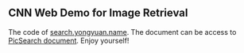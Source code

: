 ## CNN Web Demo for Image Retrieval
The code of [search.yongyuan.name](http://search.yongyuan.name/). The document can be access to [PicSearch document](http://yongyuan.name/pic/). Enjoy yourself!
